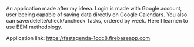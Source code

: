   An application made after my ideea.
  Login is made with Google account, user beeing capable of saving data directly on Google Calendars.
  You also can save/delelte/check/uncheck Tasks, ordered by week.
  Here I learnen to use BEM methodology.
  
  
  Application link: https://fastagenda-1cdc8.firebaseapp.com

